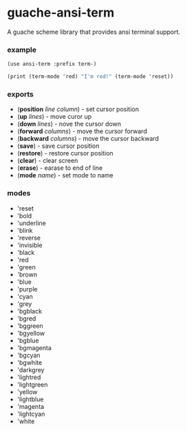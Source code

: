 # guache-ansi-term

A guache scheme library that provides ansi terminal support.

### example

```scheme
(use ansi-term :prefix term-)

(print (term-mode 'red) "I'm red!" (term-mode 'reset))
```

### exports

  * (__position__ *line* *column*) - set cursor position
  * (__up__ *lines*) - move curor up
  * (__down__ *lines*) - nove the cursor down
  * (__forward__ *columns*) - move the cursor forward
  * (__backward__ *columns*) - move the cursor backward
  * (__save__)  - save cursor position
  * (__restore__) - restore cursor position
  * (__clear__) - clear screen
  * (__erase__) - earase to end of line
  * (__mode__ *name*) - set mode to name

### modes

  * 'reset
  * 'bold
  * 'underline
  * 'blink
  * 'reverse
  * 'invisible
  * 'black
  * 'red
  * 'green
  * 'brown
  * 'blue
  * 'purple
  * 'cyan
  * 'grey
  * 'bgblack
  * 'bgred
  * 'bggreen
  * 'bgyellow
  * 'bgblue
  * 'bgmagenta
  * 'bgcyan
  * 'bgwhite
  * 'darkgrey
  * 'lightred
  * 'lightgreen
  * 'yellow
  * 'lightblue
  * 'magenta
  * 'lightcyan
  * 'white

